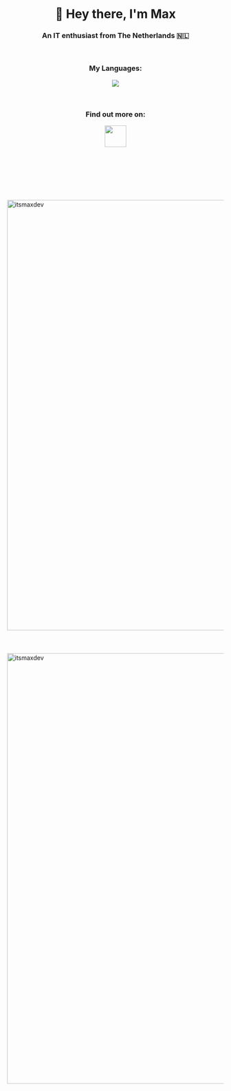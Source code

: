<h1 align="center">👋 Hey there, I'm Max</h1>
<h3 align="center">An IT enthusiast from The Netherlands 🇳🇱</h3>
<p>&nbsp;</p>
<h3 align="center">My Languages:</h3>
<p align="center">
  <a href="https://maxkruiswegt.com/pages/experience">
    <img src="https://skillicons.dev/icons?i=cs,html,css"/>
  </a>
</p>
<p>&nbsp;</p>
<h3 align="center">Find out more on:</h3>
<p align="center">
  <a href="https://maxkruiswegt.com">
    <img src="https://maxkruiswegt.com/img/MKLogo.png" height="50">
  </a>
</p>
<p>&nbsp;</p>
<h1 align="center">&nbsp;</h1>
<img align="left" width="1000vw" src="https://github-readme-stats.vercel.app/api?username=itsmaxdev&count_private=true&hide_rank=true" alt="itsmaxdev" /></p>
<h1 align="center">&nbsp;</h1>
<img align="left" width="1000vw" src="https://github-readme-streak-stats.herokuapp.com/?user=itsmaxdev&" alt="itsmaxdev" />
